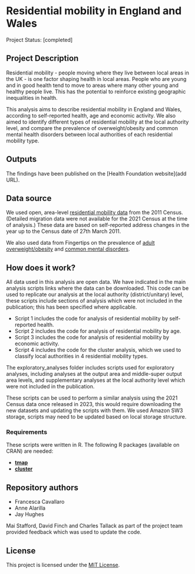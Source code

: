 # Residential mobility in England and Wales
Project Status: [completed]

## Project Description
Residential mobility - people moving where they live between local areas in the UK - is one factor shaping health in local areas. People who are young and in good health tend to move to areas where many other young and healthy people live. This has the potential to reinforce existing geographic inequalities in health.

This analysis aims to describe residential mobility in England and Wales, according to self-reported health, age and economic activity. We also aimed to identify different types of residential mobility at the local authority level, and compare the prevalence of overweight/obesity and common mental health disorders between local authorities of each residential mobility type. 

## Outputs
The findings have been published on the [Health Foundation website](add URL).

## Data source
We used open, area-level [residential mobility data](https://www.nomisweb.co.uk/sources/census_2011_ukmigration) from the 2011 Census. (Detailed migration data were not available for the 2021 Census at the time of analysis.) These data are based on self-reported address changes in the year up to the Census date of 27th March 2011. 

We also used data from Fingertips on the prevalence of [adult overweight/obesity](https://fingertips.phe.org.uk/profile/national-child-measurement-programme/data#page/4/gid/1938133368/ati/301/iid/93088/age/168/sex/4/cat/-1/ctp/-1/yrr/1/cid/4/tbm/1) and [common mental disorders](https://fingertips.phe.org.uk/search/common%20mental%20health#page/3/gid/1/pat/6/par/E12000001/ati/201/are/E06000047/iid/93495/age/164/sex/4/cat/-1/ctp/-1/yrr/1/cid/4/tbm/1). 

## How does it work? 
All data used in this analysis are open data. We have indicated in the main analysis scripts links where the data can be downloaded. This code can be used to replicate our analysis at the local authority (district/unitary) level, these scripts include sections of analysis which were not included in the publication; this has been specified where applicable. 

- Script 1 includes the code for analysis of residential mobility by self-reported health. 
- Script 2 includes the code for analysis of residential mobility by age.
- Script 3 includes the code for analysis of residential mobility by economic activity. 
- Script 4 includes the code for the cluster analysis, which we used to classify local authorities in 4 residential mobility types. 

The exploratory_analyses folder includes scripts used for exploratory analyses, including analyses at the output area and middle-super output area levels, and supplementary analyses at the local authority level which were not included in the publication. 

These scripts can be used to perform a similar analysis using the 2021 Census data once released in 2023, this would require downloading the new datasets and updating the scripts with them. We used Amazon SW3 storage, scripts may need to be updated based on local storage structure.

### Requirements
These scripts were written in R. The following R packages (available on CRAN) are needed:
- [**tmap**](https://cran.r-project.org/web/packages/tmap/vignettes/tmap-getstarted.html)
- [**cluster**](https://cran.r-project.org/web/packages/cluster/index.html)

## Repository authors
* Francesca Cavallaro
* Anne Alarilla
* Jay Hughes

Mai Stafford, David Finch and Charles Tallack as part of the project team provided feedback which was used to update the code.

## License
This project is licensed under the [MIT License](https://github.com/HFAnalyticsLab/domcare_hospital_LBBD/blob/master/LICENSE).
